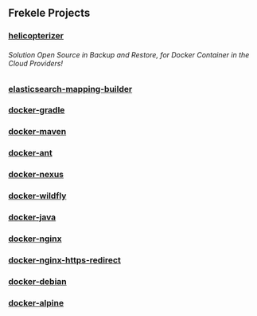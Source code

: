 ## Frekele Projects

### [helicopterizer]
###### Solution Open Source in Backup and Restore, for Docker Container in the Cloud Providers!

### [elasticsearch-mapping-builder]

### [docker-gradle]

### [docker-maven]

### [docker-ant]

### [docker-nexus]

### [docker-wildfly]

### [docker-java]

### [docker-nginx]

### [docker-nginx-https-redirect]

### [docker-debian]

### [docker-alpine]




[helicopterizer]: https://github.com/frekele/helicopterizer
[elasticsearch-mapping-builder]: https://github.com/frekele/elasticsearch-mapping-builder
[docker-gradle]: https://github.com/frekele/docker-gradle
[docker-maven]: https://github.com/frekele/docker-maven
[docker-ant]: https://github.com/frekele/docker-ant
[docker-nexus]: https://github.com/frekele/docker-nexus
[docker-wildfly]: https://github.com/frekele/docker-wildfly
[docker-java]: https://github.com/frekele/docker-java
[docker-nginx]: https://github.com/frekele/docker-nginx
[docker-nginx-https-redirect]: https://github.com/frekele/docker-nginx-https-redirect
[docker-debian]: https://github.com/frekele/docker-debian
[docker-alpine]: https://github.com/frekele/docker-alpine
